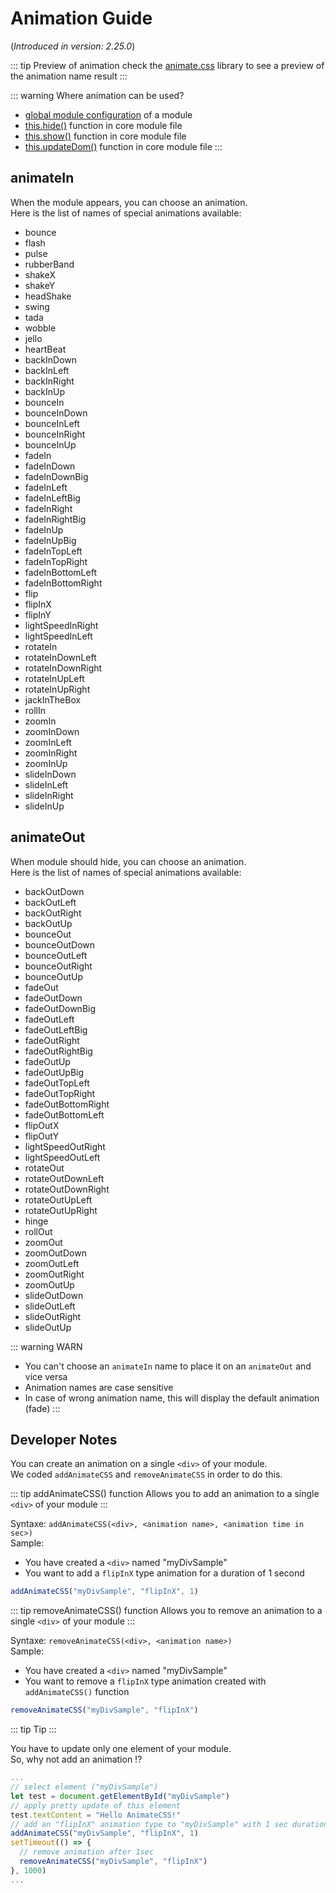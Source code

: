 # Animation Guide

(_Introduced in version: 2.25.0_)

::: tip Preview of animation
check the [animate.css](https://animate.style/) library to see a preview of the animation name result
:::

::: warning Where animation can be used?

 - [global module configuration](configuration.html#animated) of a module
 - [this.hide()](../development/core-module-file.html#this-hide-speed-callback-options) function in core module file
 - [this.show()](../development/core-module-file.html#this-show-speed-callback-options) function in core module file
 - [this.updateDom()](../development/core-module-file.html#this-updatedom-speed-options) function in core module file
:::

## animateIn

When the module appears, you can choose an animation.<br>
Here is the list of names of special animations available:

- bounce
- flash
- pulse
- rubberBand
- shakeX
- shakeY
- headShake
- swing
- tada
- wobble
- jello
- heartBeat
- backInDown
- backInLeft
- backInRight
- backInUp
- bounceIn
- bounceInDown
- bounceInLeft
- bounceInRight
- bounceInUp
- fadeIn
- fadeInDown
- fadeInDownBig
- fadeInLeft
- fadeInLeftBig
- fadeInRight
- fadeInRightBig
- fadeInUp
- fadeInUpBig
- fadeInTopLeft
- fadeInTopRight
- fadeInBottomLeft
- fadeInBottomRight
- flip
- flipInX
- flipInY
- lightSpeedInRight
- lightSpeedInLeft
- rotateIn
- rotateInDownLeft
- rotateInDownRight
- rotateInUpLeft
- rotateInUpRight
- jackInTheBox
- rollIn
- zoomIn
- zoomInDown
- zoomInLeft
- zoomInRight
- zoomInUp
- slideInDown
- slideInLeft
- slideInRight
- slideInUp

## animateOut

When module should hide, you can choose an animation.<br>
Here is the list of names of special animations available:

- backOutDown
- backOutLeft
- backOutRight
- backOutUp
- bounceOut
- bounceOutDown
- bounceOutLeft
- bounceOutRight
- bounceOutUp
- fadeOut
- fadeOutDown
- fadeOutDownBig
- fadeOutLeft
- fadeOutLeftBig
- fadeOutRight
- fadeOutRightBig
- fadeOutUp
- fadeOutUpBig
- fadeOutTopLeft
- fadeOutTopRight
- fadeOutBottomRight
- fadeOutBottomLeft
- flipOutX
- flipOutY
- lightSpeedOutRight
- lightSpeedOutLeft
- rotateOut
- rotateOutDownLeft
- rotateOutDownRight
- rotateOutUpLeft
- rotateOutUpRight
- hinge
- rollOut
- zoomOut
- zoomOutDown
- zoomOutLeft
- zoomOutRight
- zoomOutUp
- slideOutDown
- slideOutLeft
- slideOutRight
- slideOutUp 

::: warning WARN
- You can't choose an `animateIn` name to place it on an `animateOut` and vice versa
- Animation names are case sensitive
- In case of wrong animation name, this will display the default animation (fade)
:::

## Developer Notes

You can create an animation on a single `<div>` of your module.<br>
We coded `addAnimateCSS` and `removeAnimateCSS` in order to do this.

::: tip addAnimateCSS() function
Allows you to add an animation to a single `<div>` of your module
:::

Syntaxe: `addAnimateCSS(<div>, <animation name>, <animation time in sec>)` <br>
Sample:
 * You have created a `<div>` named "myDivSample"
 * You want to add a `flipInX` type animation for a duration of 1 second

 ```javascript
 addAnimateCSS("myDivSample", "flipInX", 1)
 ```

::: tip removeAnimateCSS() function
Allows you to remove an animation to a single `<div>` of your module
:::

Syntaxe: `removeAnimateCSS(<div>, <animation name>)` <br>
Sample:
 * You have created a `<div>` named "myDivSample"
 * You want to remove a `flipInX` type animation created with `addAnimateCSS()` function

```javascript
removeAnimateCSS("myDivSample", "flipInX")
```

::: tip Tip
:::

You have to update only one element of your module.<br>
So, why not add an animation !?

```javascript
...
// select element ("myDivSample")
let test = document.getElementById("myDivSample")
// apply pretty update of this element
test.textContent = "Hello AnimateCSS!"
// add an "flipInX" animation type to "myDivSample" with 1 sec duration
addAnimateCSS("myDivSample", "flipInX", 1)
setTimeout(() => {
  // remove animation after 1sec
  removeAnimateCSS("myDivSample", "flipInX")
}, 1000)
...
```
